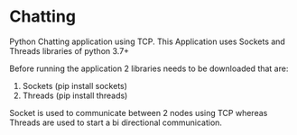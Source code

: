 # Chatting
Python Chatting application using TCP. This Application uses Sockets and Threads libraries of python 3.7+

Before running the application 2 libraries needs to be downloaded that are:
1. Sockets (pip install sockets)
2. Threads (pip install threads)

Socket is used to communicate between 2 nodes using TCP whereas Threads are used to start a bi directional communication.
